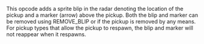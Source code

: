 This opcode adds a sprite blip in the radar denoting the location of the pickup and a marker (arrow) above the pickup. Both the blip and marker can be removed using REMOVE_BLIP or if the pickup is removed by any means. For pickup types that allow the pickup to respawn, the blip and marker will not reappear when it respawns.
